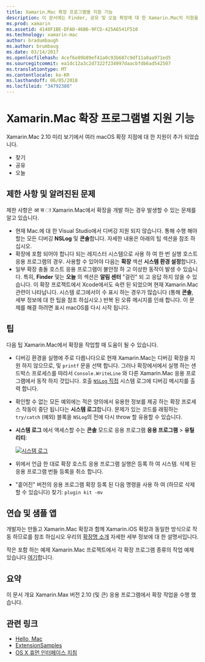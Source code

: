 ```yaml
---
title: Xamarin.Mac 확장 프로그램별 지원 기능
description: 이 문서에는 Finder, 공유 및 오늘 확장에 대 한 Xamarin.Mac의 지원을 설명합니다. 이 제한 사항 및 알려진된 문제, 연습 및 샘플 앱에 대 한 링크를 확인 하 고 확장을 사용 하기 위한 팁을 제공 합니다.
ms.prod: xamarin
ms.assetid: 4148F1BE-DFA0-46B6-9FCD-425A6541F510
ms.technology: xamarin-mac
author: bradumbaugh
ms.author: brumbaug
ms.date: 03/14/2017
ms.openlocfilehash: 4cef6e89b89ef41a0c93b687c9df11a8aa971ed5
ms.sourcegitcommit: ea1dc12a3c2d7322f234997daacbfdb6ad542507
ms.translationtype: MT
ms.contentlocale: ko-KR
ms.lasthandoff: 06/05/2018
ms.locfileid: "34792380"
---
```

# <a name="xamarinmac-extension-support"></a>Xamarin.Mac 확장 프로그램별 지원 기능

Xamarin.Mac 2.10 미리 보기에서 여러 macOS 확장 지점에 대 한 지원이 추가 되었습니다.

- 찾기
- 공유
- 오늘

<a name="Limitations-and-Known-Issues" />

## <a name="limitations-and-known-issues"></a>제한 사항 및 알려진된 문제

제한 사항은 आ स ा Xamarin.Mac에서 확장을 개발 하는 경우 발생할 수 있는 문제를 알고 있습니다.

* 현재 Mac.에 대 한 Visual Studio에서 디버깅 지원 되지 않습니다. 통해 수행 해야 할는 모든 디버깅 **NSLog** 및 **콘솔**합니다. 자세한 내용은 아래의 팁 섹션을 참조 하십시오.
* 확장에 포함 되어야 합니다 되는 레지스터 시스템으로 사용 하 여 한 번 실행 호스트 응용 프로그램의 경우. 사용할 수 있어야 다음는 **확장** 섹션 **시스템 환경 설정**합니다. 
* 일부 확장 충돌 호스트 응용 프로그램이 불안정 하 고 이상한 동작이 발생 수 있습니다. 특히, **Finder** 및는 **오늘** 의 섹션은 **알림 센터** "걸린" 되 고 응답 하지 않을 수 있습니다. 이 확장 프로젝트에서 Xcode에서도 숙련 된 되었으며 현재 Xamarin.Mac 관련이 나타납니다. 시스템 로그에서이 수 표시 하는 경우가 많습니다 (통해 **콘솔**, 세부 정보에 대 한 팁을 참조 하십시오.) 반복 된 오류 메시지를 인쇄 합니다. 이 문제를 해결 하려면 표시 macOS를 다시 시작 됩니다.

<a name="Tips" />

## <a name="tips"></a>팁

다음 팁 Xamarin.Mac에서 확장을 작업할 때 도움이 될 수 있습니다.

- 디버깅 환경을 실행에 주로 다릅니다으로 현재 Xamarin.Mac는 디버깅 확장을 지원 하지 않으므로, 및 `printf` 문을 선택 합니다. 그러나 확장에서에서 실행 하는 샌드박스 프로세스를 따라서 `Console.WriteLine` 와 다른 Xamarin.Mac 응용 프로그램에서 동작 하지 것입니다. 호출 [ `NSLog` 직접](https://gist.github.com/chamons/e2e409013a449cfbe1f2fbe5547f6554) 시스템 로그에 디버깅 메시지를 출력 합니다.
- 확인할 수 없는 모든 예외에는 적은 양의에서 유용한 정보를 제공 하는 확장 프로세스 작동이 중단 됩니다는 **시스템 로그**합니다. 문제가 있는 코드를 래핑하는 `try/catch` (예외) 블록을 `NSLog`의 전에 다시 throw 할 유용할 수 있습니다.
- **시스템 로그** 에서 액세스할 수는 **콘솔** 모드로 응용 프로그램 **응용 프로그램** > **유틸리티**:

    [![](extensions-images/extension02.png "시스템 로그")](extensions-images/extension02.png#lightbox)
- 위에서 언급 한 대로 확장 호스트 응용 프로그램 실행은 등록 하 여 시스템. 삭제 된 응용 프로그램 번들 등록을 취소 합니다. 
- "흩어진" 버전의 응용 프로그램 확장 등록 된 다음 명령을 사용 하 여 (하므로 삭제할 수 있습니다) 찾기: `plugin kit -mv`


<a name="Walkthrough-and-Sample-App" />

## <a name="walkthrough-and-sample-app"></a>연습 및 샘플 앱

개발자는 만들고 Xamarin.Mac 확장과 함께 Xamarin.iOS 확장과 동일한 방식으로 작동 하므로를 참조 하십시오 우리의 [확장명 소개](~/ios/platform/extensions.md) 자세한 세부 정보에 대 한 설명서입니다.

작은 포함 하는 예제 Xamarin.Mac 프로젝트에서 각 확장 프로그램 종류의 작업 예제 있습니다 [여기](https://developer.xamarin.com/samples/mac/ExtensionSamples/)합니다.

<a name="Summary" />

## <a name="summary"></a>요약

이 문서 개요 Xamarin.Max 버전 2.10 (및 큰) 응용 프로그램에서 확장 작업을 수행 했습니다.

## <a name="related-links"></a>관련 링크

- [Hello, Mac](~/mac/get-started/hello-mac.md)
- [ExtensionSamples](https://developer.xamarin.com/samples/mac/ExtensionSamples/)
- [OS X 휴먼 인터페이스 지침](https://developer.apple.com/library/mac/documentation/UserExperience/Conceptual/OSXHIGuidelines/)
